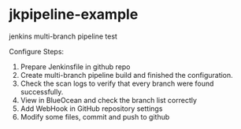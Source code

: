 # jkpipeline-example
jenkins multi-branch pipeline test

Configure Steps:
1. Prepare Jenkinsfile in github repo
2. Create multi-branch pipeline build and finished the configuration.
3. Check the scan logs to verify that every branch were found successfully.
4. View in BlueOcean and check the branch list correctly
5. Add WebHook in GitHub repository settings
6. Modify some files, commit and push to github